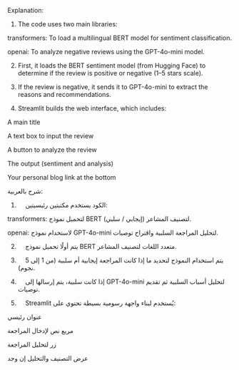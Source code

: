 Explanation:

1. The code uses two main libraries:

transformers: To load a multilingual BERT model for sentiment classification.

openai: To analyze negative reviews using the GPT-4o-mini model.



2. First, it loads the BERT sentiment model (from Hugging Face) to determine if the review is positive or negative (1–5 stars scale).


3. If the review is negative, it sends it to GPT-4o-mini to extract the reasons and recommendations.


4. Streamlit builds the web interface, which includes:

A main title

A text box to input the review

A button to analyze the review

The output (sentiment and analysis)

Your personal blog link at the bottom



شرح بالعربية:

1.   الكود يستخدم مكتبتين رئيسيتين:

transformers: لتحميل نموذج BERT لتصنيف المشاعر (إيجابي / سلبي).

openai: لاستخدام نموذج GPT-4o-mini لتحليل المراجعة السلبية واقتراح توصيات.



2.   يتم أولًا تحميل نموذج BERT متعدد اللغات لتصنيف المشاعر.


3.   يتم استخدام النموذج لتحديد ما إذا كانت المراجعة إيجابية أم سلبية (من 1 إلى 5 نجوم).


4.   إذا كانت سلبية، يتم إرسالها إلى GPT-4o-mini لتحليل أسباب السلبية ثم تقديم توصيات.


5.   Streamlit يُستخدم لبناء واجهة رسومية بسيطة تحتوي على:

عنوان رئيسي

مربع نص لإدخال المراجعة

زر لتحليل المراجعة

عرض التصنيف والتحليل إن وجد



